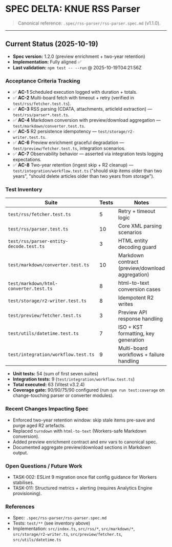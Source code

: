 # SPEC DELTA: KNUE RSS Parser

> Canonical reference: `.spec/rss-parser/rss-parser.spec.md` (v1.1.0).

---

## Current Status (2025-10-19)
- **Spec version:** 1.2.0 (preview enrichment + two-year retention)
- **Implementation:** Fully aligned ✅
- **Last validation:** `npm test -- --run` @ 2025-10-19T04:21:56Z

### Acceptance Criteria Tracking
- ✅ **AC-1** Scheduled execution logged with duration + totals.
- ✅ **AC-2** Multi-board fetch with timeout + retry (verified in `test/rss/fetcher.test.ts`).
- ✅ **AC-3** RSS parsing (CDATA, attachments, articleId extraction) — `test/rss/parser*.test.ts`.
- ✅ **AC-4** Markdown conversion with preview/download aggregation — `test/markdown/converter.test.ts`.
- ✅ **AC-5** R2 persistence idempotency — `test/storage/r2-writer.test.ts`.
- ✅ **AC-6** Preview enrichment graceful degradation — `test/preview/fetcher.test.ts`, integration scenarios.
- ✅ **AC-7** Observability behavior — asserted via integration tests logging expectations.
- ✅ **AC-8** Two-year retention (ingest skip + R2 cleanup) — `test/integration/workflow.test.ts` ("should skip items older than two years", "should delete articles older than two years from storage").

### Test Inventory
| Suite | Tests | Notes |
| --- | --- | --- |
| `test/rss/fetcher.test.ts` | 5 | Retry + timeout logic |
| `test/rss/parser.test.ts` | 10 | Core XML parsing scenarios |
| `test/rss/parser-entity-decode.test.ts` | 3 | HTML entity decoding guard |
| `test/markdown/converter.test.ts` | 10 | Markdown contract (preview/download aggregation) |
| `test/markdown/html-converter.test.ts` | 8 | html-to-text conversion cases |
| `test/storage/r2-writer.test.ts` | 8 | Idempotent R2 writes |
| `test/preview/fetcher.test.ts` | 3 | Preview API response handling |
| `test/utils/datetime.test.ts` | 7 | ISO + KST formatting, key generation |
| `test/integration/workflow.test.ts` | 9 | Multi-board workflows + failure handling |

- **Unit tests:** 54 (sum of first seven suites)
- **Integration tests:** 9 (`test/integration/workflow.test.ts`)
- **Total executed:** 63 (Vitest v3.2.4)
- **Coverage gate:** 90/90/75/90 configured (run `npm run test:coverage` on change-touching parser or converter modules).

### Recent Changes Impacting Spec
- Enforced two-year retention window: skip stale items pre-save and purge aged R2 artefacts.
- Replaced `turndown` with `html-to-text` (Workers-safe Markdown conversion).
- Added preview enrichment contract and env vars to canonical spec.
- Documented aggregate preview/download sections in Markdown output.

### Open Questions / Future Work
- TASK-002: ESLint 9 migration once flat config guidance for Workers stabilises.
- TASK-011: Structured metrics + alerting (requires Analytics Engine provisioning).

### References
- Spec: `.spec/rss-parser/rss-parser.spec.md`
- Tests: `test/**` (see inventory above)
- Implementation: `src/index.ts`, `src/rss/*`, `src/markdown/*`, `src/storage/r2-writer.ts`, `src/preview/fetcher.ts`, `src/utils/datetime.ts`
